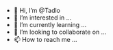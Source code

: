 - 👋 Hi, I’m @Tadlo
- 👀 I’m interested in ...
- 🌱 I’m currently learning ...
- 💞️ I’m looking to collaborate on ...
- 📫 How to reach me ...

<!---
Tadlo/Tadlo is a ✨ special ✨ repository because its `README.md` (this file) appears on your GitHub profile.
You can click the Preview link to take a look at your changes.
--->
